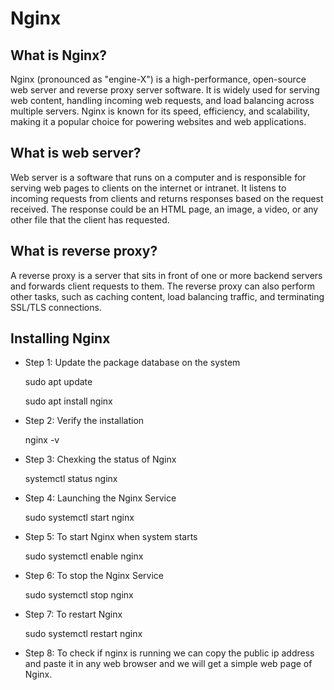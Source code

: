 # Nginx


## What is Nginx?
<p>Nginx (pronounced as "engine-X") is a high-performance, open-source web server and reverse proxy server software. It is widely used for serving web content, handling incoming web requests, and load balancing across multiple servers. Nginx is known for its speed, efficiency, and scalability, making it a popular choice for powering websites and web applications.</p>

## What is web server?
<p>Web server is a software that runs on a computer and is responsible for serving web pages to clients on the internet or intranet. It listens to incoming requests from clients and returns responses based on the request received. The response could be an HTML page, an image, a video, or any other file that the client has requested.</p>

## What is reverse proxy?
<p>A reverse proxy is a server that sits in front of one or more backend servers and forwards client requests to them. The reverse proxy can also perform other tasks, such as caching content, load balancing traffic, and terminating SSL/TLS connections.</p> 

## Installing Nginx
- Step 1: Update the package database on the system
          <p>sudo apt update</p>
          <p>sudo apt install nginx</p> 

- Step 2: Verify the installation
	  <p>nginx -v</p>
 
- Step 3: Chexking the status of Nginx
	  <p>systemctl status nginx</p>
 
- Step 4: Launching the Nginx Service
	  <p>sudo systemctl start nginx</p>
 
- Step 5: To start Nginx when system starts
          <p>sudo systemctl enable nginx</p>
 
- Step 6: To stop the Nginx Service
          <p>sudo systemctl stop nginx</p>
 
- Step 7: To restart Nginx
	  <p>sudo systemctl restart nginx</p>
 
- Step 8: To check if nginx is running we can copy the public ip address and paste it in any web browser and we will get a simple web page of Nginx.
